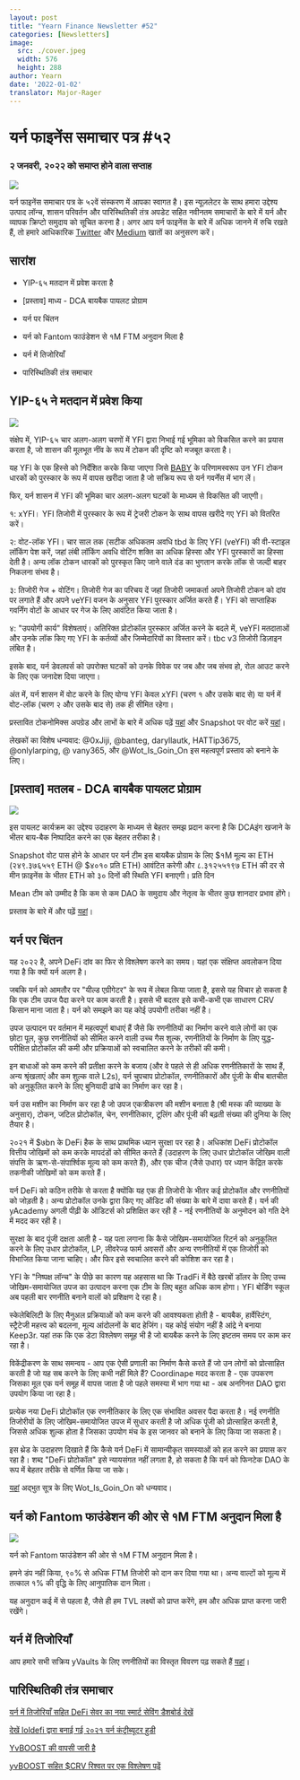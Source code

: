 ```yaml
---
layout: post
title: "Yearn Finance Newsletter #52"
categories: [Newsletters]
image:
  src: ./cover.jpeg
  width: 576
  height: 288
author: Yearn
date: '2022-01-02'
translator: Major-Rager 
---
```


# यर्न फाइनेंस समाचार पत्र #५२

### २ जनवरी, २०२२ को समाप्त होने वाला सप्ताह

![](/_posts/_newsletters/Yearn-Finance-Newsletter-52/cover.jpeg?w=880&h=440)

यर्न फाइनेंस समाचार पत्र के ५२वें संस्करण में आपका स्वागत है। इस न्यूज़लेटर के साथ हमारा उद्देश्य उत्पाद लॉन्च, शासन परिवर्तन और पारिस्थितिकी तंत्र अपडेट सहित नवीनतम समाचारों के बारे में यर्न और व्यापक क्रिप्टो समुदाय को सूचित करना है। अगर आप यर्न फाइनेंस के बारे में अधिक जानने में रुचि रखते हैं, तो हमारे आधिकारिक [Twitter](https://twitter.com/iearnfinance) और [Medium](https://medium.com/iearn) खातों का अनुसरण करें।

## सारांश

- YIP-६५ मतदान में प्रवेश करता है

- [प्रस्ताव] माध्य - DCA बायबैक पायलट प्रोग्राम

- यर्न पर चिंतन

- यर्न को Fantom फाउंडेशन से १M FTM अनुदान मिला है

- यर्न में तिजोरियाँ

- पारिस्थितिकी तंत्र समाचार

## YIP-६५ ने मतदान में प्रवेश किया

![](/_posts/_newsletters/Yearn-Finance-Newsletter-52/image2.jpg?w=980&h=871)

संक्षेप में, YIP-६५ चार अलग-अलग चरणों में YFI द्वारा निभाई गई भूमिका को विकसित करने का प्रयास करता है, जो शासन की मूलभूत नींव के रूप में टोकन की दृष्टि को मजबूत करता है।

यह YFI के एक हिस्से को निर्देशित करके किया जाएगा जिसे [BABY](https://yips.yearn.finance/YIPS/yip-56) के परिणामस्वरूप उन YFI टोकन धारकों को पुरस्कार के रूप में वापस खरीदा जाता है जो सक्रिय रूप से यर्न गवर्नेंस में भाग लें।

फिर, यर्न शासन में YFI की भूमिका चार अलग-अलग घटकों के माध्यम से विकसित की जाएगी।

१: xYFI। YFI तिजोरी में पुरस्कार के रूप में ट्रेजरी टोकन के साथ वापस खरीदे गए YFI को वितरित करें।

२: वोट-लॉक YFI। चार साल तक (सटीक अधिकतम अवधि tbd के लिए YFI (veYFI) की वी-स्टाइल लॉकिंग पेश करें, जहां लंबी लॉकिंग अवधि वोटिंग शक्ति का अधिक हिस्सा और YFI पुरस्कारों का हिस्सा देती है। अन्य लॉक टोकन धारकों को पुरस्कृत किए जाने वाले दंड का भुगतान करके लॉक से जल्दी बाहर निकलना संभव है।

३: तिजोरी गेज + वोटिंग। तिजोरी गेज का परिचय दें जहां तिजोरी जमाकर्ता अपने तिजोरी टोकन को दांव पर लगाते हैं और अपने veYFI वजन के अनुसार YFI पुरस्कार अर्जित करते हैं। YFI को साप्ताहिक गवर्निंग वोटों के आधार पर गेज के लिए आवंटित किया जाता है।

४: "उपयोगी कार्य" विशेषताएं। अतिरिक्त प्रोटोकॉल पुरस्कार अर्जित करने के बदले में, veYFI मतदाताओं और उनके लॉक किए गए YFI के कर्तव्यों और जिम्मेदारियों का विस्तार करें। tbc v3 तिजोरी डिज़ाइन लंबित है।

इसके बाद, यर्न डेवलपर्स को उपरोक्त घटकों को उनके विवेक पर जब और जब संभव हो, रोल आउट करने के लिए एक जनादेश दिया जाएगा।

अंत में, यर्न शासन में वोट करने के लिए योग्य YFI केवल xYFI (चरण १ और उसके बाद से) या यर्न में वोट-लॉक (चरण २ और उसके बाद से) तक ही सीमित रहेगा।

प्रस्तावित टोकनोमिक्स अपग्रेड और लाभों के बारे में अधिक पढ़ें [यहां](https://gov.yearn.finance/t/yip-65-evolving-yfi-tokenomics/11994) और Snapshot पर वोट करें [यहां](https://snapshot.org/#/ybaby.eth/proposal/0x8f7417fa5565d9f46e16618503e8808c36d51b2a9e8217a68c632d7c090d69d9)।

लेखकों का विशेष धन्यवाद: @0xJiji, @banteg, daryllautk, HATTip3675, @onlylarping, @ vany365, और @Wot_Is_Goin_On इस महत्वपूर्ण प्रस्ताव को बनाने के लिए।

## [प्रस्ताव] मतलब - DCA बायबैक पायलट प्रोग्राम

![](/_posts/_newsletters/Yearn-Finance-Newsletter-52/image4.jpg?w=1100&h=1092)

इस पायलट कार्यक्रम का उद्देश्य उदाहरण के माध्यम से बेहतर समझ प्रदान करना है कि DCAइंग खजाने के भीतर बाय-बैक निष्पादित करने का एक बेहतर तरीका है।

Snapshot वोट पास होने के आधार पर यर्न टीम इस बायबैक प्रोग्राम के लिए $१M मूल्य का ETH (२४९.३७६५५९ ETH @ $४०१० प्रति ETH) आवंटित करेगी और ८.३१२५५१९७ ETH की दर से मीन फ़ाइनेंस के भीतर ETH को ३० दिनों की स्थिति YFI बनाएगी। प्रति दिन

Mean टीम को उम्मीद है कि कम से कम DAO के समुदाय और नेतृत्व के भीतर कुछ शानदार प्रभाव होंगे।

प्रस्ताव के बारे में और पढ़ें [यहां](https://gov.yearn.finance/t/proposal-mean-dca-buyback-pilot-program/12065)।

## यर्न पर चिंतन

यह २०२२ है, अपने DeFi दांव का फिर से विश्लेषण करने का समय। यहां एक संक्षिप्त अवलोकन दिया गया है कि क्यों यर्न अलग है।

जबकि यर्न को आमतौर पर "यील्ड एग्रीगेटर" के रूप में लेबल किया जाता है, इससे यह विचार हो सकता है कि एक टीम उपज पैदा करने पर काम करती है। इससे भी बदतर इसे कभी-कभी एक साधारण CRV किसान माना जाता है। यर्न को समझने का यह कोई उपयोगी तरीका नहीं है।

उपज उत्पादन पर वर्तमान में महत्वपूर्ण बाधाएं हैं जैसे कि रणनीतियों का निर्माण करने वाले लोगों का एक छोटा पूल, कुछ रणनीतियों को सीमित करने वाली उच्च गैस शुल्क, रणनीतियों के निर्माण के लिए युद्ध-परीक्षित प्रोटोकॉल की कमी और प्रक्रियाओं को स्वचालित करने के तरीकों की कमी।

इन बाधाओं को कम करने की प्रतीक्षा करने के बजाय (और वे पहले से ही अधिक रणनीतिकारों के साथ हैं, अन्य श्रृंखलाएं और कम शुल्क वाले L2s), यर्न चुपचाप प्रोटोकॉल, रणनीतिकारों और पूंजी के बीच बातचीत को अनुकूलित करने के लिए बुनियादी ढांचे का निर्माण कर रहा है।

यर्न उस मशीन का निर्माण कर रहा है जो उपज एकत्रीकरण की मशीन बनाता है (श्री मस्क की व्याख्या के अनुसार), टोकन, जटिल प्रोटोकॉल, चेन, रणनीतिकार, टूलिंग और पूंजी की बढ़ती संख्या की दुनिया के लिए तैयार है।

२०२१ में $७bn के DeFi हैक के साथ प्राथमिक ध्यान सुरक्षा पर रहा है। अधिकांश DeFi प्रोटोकॉल वित्तीय जोखिमों को कम करके मापदंडों को सीमित करते हैं (उदाहरण के लिए उधार प्रोटोकॉल जोखिम वाली संपत्ति के ऋण-से-संपार्श्विक मूल्य को कम करते हैं), और एक चीज (जैसे उधार) पर ध्यान केंद्रित करके तकनीकी जोखिमों को कम करते हैं।

यर्न DeFi को कठिन तरीके से करता है क्योंकि यह एक ही तिजोरी के भीतर कई प्रोटोकॉल और रणनीतियों को जोड़ती है। अन्य प्रोटोकॉल उनके द्वारा किए गए ऑडिट की संख्या के बारे में दावा करते हैं। यर्न की yAcademy अगली पीढ़ी के ऑडिटर्स को प्रशिक्षित कर रही है - नई रणनीतियों के अनुमोदन को गति देने में मदद कर रही है।

सुरक्षा के बाद पूंजी दक्षता आती है - यह पता लगाना कि कैसे जोखिम-समायोजित रिटर्न को अनुकूलित करने के लिए उधार प्रोटोकॉल, LP, लीवरेज्ड फार्म अवसरों और अन्य रणनीतियों में एक तिजोरी को विभाजित किया जाना चाहिए। और फिर इसे स्वचालित करने की कोशिश कर रहा है।

YFI के "निष्पक्ष लॉन्च" के पीछे का कारण यह अहसास था कि TradFi में बैठे खरबों डॉलर के लिए उच्च जोखिम-समायोजित उपज का उत्पादन करना एक टीम के लिए बहुत अधिक काम होगा। YFI बोर्डिंग स्कूल अब पहली बार रणनीति बनाने वालों को प्रशिक्षण दे रहा है।

स्केलेबिलिटी के लिए मैनुअल प्रक्रियाओं को कम करने की आवश्यकता होती है - बायबैक, हार्वेस्टिंग, स्ट्रैटेजी महत्त्व को बदलना, मूल्य आंदोलनों के बाद हेजिंग। यह कोई संयोग नहीं है आंद्रे ने बनाया Keep3r. यहां तक कि एक डेटा विश्लेषण समूह भी है जो बायबैक करने के लिए इष्टतम समय पर काम कर रहा है।

विकेंद्रीकरण के साथ समन्वय - आप एक ऐसी प्रणाली का निर्माण कैसे करते हैं जो उन लोगों को प्रोत्साहित करती है जो यह सब करने के लिए कभी नहीं मिले हैं? Coordinape मदद करता है - एक उपकरण जिसका मूल एक यर्न समूह में वापस जाता है जो पहले समस्या में भाग गया था - अब अनगिनत DAO द्वारा उपयोग किया जा रहा है।

प्रत्येक नया DeFi प्रोटोकॉल एक रणनीतिकार के लिए एक संभावित अवसर पैदा करता है। नई रणनीति तिजोरीयों के लिए जोखिम-समायोजित उपज में सुधार करती है जो अधिक पूंजी को प्रोत्साहित करती है, जिससे अधिक शुल्क होता है जिसका उपयोग मंच के इस जानवर को बनाने के लिए किया जा सकता है।

इस थ्रेड के उदाहरण दिखाते हैं कि कैसे यर्न DeFi में सामान्यीकृत समस्याओं को हल करने का प्रयास कर रहा है। शब्द "DeFi प्रोटोकॉल" इसे न्यायसंगत नहीं लगता है, हो सकता है कि यर्न को फिनटेक DAO के रूप में बेहतर तरीके से वर्णित किया जा सके।

[यहां](https://twitter.com/Wot_Is_Goin_On/status/1477277152336916484) अद्भुत सूत्र के लिए Wot_Is_Goin_On को धन्यवाद।

## यर्न को Fantom फाउंडेशन की ओर से १M FTM अनुदान मिला है

![](image4.png)

यर्न को Fantom फाउंडेशन की ओर से १M FTM अनुदान मिला है।

हमने डंप नहीं किया, ९०% से अधिक FTM तिजोरी को दान कर दिया गया था। अन्य वाल्टों को मूल्य में तत्काल १% की वृद्धि के लिए आनुपातिक दान मिला।

यह अनुदान कई में से पहला है, जैसे ही हम TVL लक्ष्यों को प्राप्त करेंगे, हम और अधिक प्राप्त करना जारी रखेंगे।

## यर्न में तिजोरियाँ

आप हमारे सभी सक्रिय yVaults के लिए रणनीतियों का विस्तृत विवरण पढ़ सकते हैं [यहां](https://medium.com/yearn-state-of-the-vaults/the-vaults-at-yearn-9237905ffed3)।

## पारिस्थितिकी तंत्र समाचार

[यर्न में तिजोरियाँ सहित DeFi सेवर का नया स्मार्ट सेविंग डैशबोर्ड देखें](https://twitter.com/DeFiSaver/status/1476614075815809028?s=20)

[देखें loldefi द्वारा बनाई गई २०२१ यर्न कंट्रीब्यूटर हुडी](https://twitter.com/loldefi/status/1477062572595884032)

[YvBOOST की वापसी जारी है](https://twitter.com/wavey0x/status/1474946151006842884)

[yvBOOST सहित $CRV रिश्वत पर एक विश्लेषण पढ़ें](https://twitter.com/0xSEM/status/1475284063204388867)
